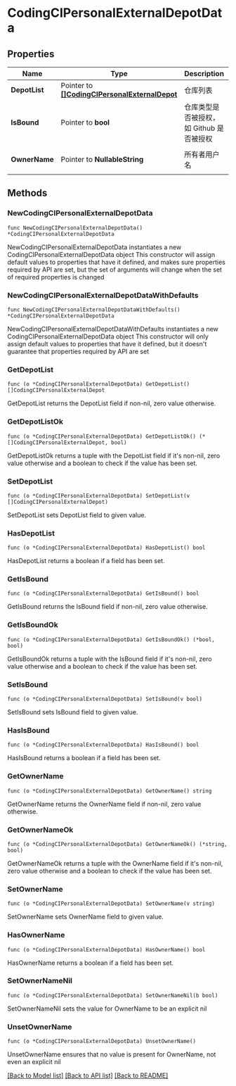 # CodingCIPersonalExternalDepotData

## Properties

Name | Type | Description | Notes
------------ | ------------- | ------------- | -------------
**DepotList** | Pointer to [**[]CodingCIPersonalExternalDepot**](CodingCIPersonalExternalDepot.md) | 仓库列表 | [optional] 
**IsBound** | Pointer to **bool** | 仓库类型是否被授权，如 Github 是否被授权 | [optional] [default to false]
**OwnerName** | Pointer to **NullableString** | 所有者用户名 | [optional] [default to ""]

## Methods

### NewCodingCIPersonalExternalDepotData

`func NewCodingCIPersonalExternalDepotData() *CodingCIPersonalExternalDepotData`

NewCodingCIPersonalExternalDepotData instantiates a new CodingCIPersonalExternalDepotData object
This constructor will assign default values to properties that have it defined,
and makes sure properties required by API are set, but the set of arguments
will change when the set of required properties is changed

### NewCodingCIPersonalExternalDepotDataWithDefaults

`func NewCodingCIPersonalExternalDepotDataWithDefaults() *CodingCIPersonalExternalDepotData`

NewCodingCIPersonalExternalDepotDataWithDefaults instantiates a new CodingCIPersonalExternalDepotData object
This constructor will only assign default values to properties that have it defined,
but it doesn't guarantee that properties required by API are set

### GetDepotList

`func (o *CodingCIPersonalExternalDepotData) GetDepotList() []CodingCIPersonalExternalDepot`

GetDepotList returns the DepotList field if non-nil, zero value otherwise.

### GetDepotListOk

`func (o *CodingCIPersonalExternalDepotData) GetDepotListOk() (*[]CodingCIPersonalExternalDepot, bool)`

GetDepotListOk returns a tuple with the DepotList field if it's non-nil, zero value otherwise
and a boolean to check if the value has been set.

### SetDepotList

`func (o *CodingCIPersonalExternalDepotData) SetDepotList(v []CodingCIPersonalExternalDepot)`

SetDepotList sets DepotList field to given value.

### HasDepotList

`func (o *CodingCIPersonalExternalDepotData) HasDepotList() bool`

HasDepotList returns a boolean if a field has been set.

### GetIsBound

`func (o *CodingCIPersonalExternalDepotData) GetIsBound() bool`

GetIsBound returns the IsBound field if non-nil, zero value otherwise.

### GetIsBoundOk

`func (o *CodingCIPersonalExternalDepotData) GetIsBoundOk() (*bool, bool)`

GetIsBoundOk returns a tuple with the IsBound field if it's non-nil, zero value otherwise
and a boolean to check if the value has been set.

### SetIsBound

`func (o *CodingCIPersonalExternalDepotData) SetIsBound(v bool)`

SetIsBound sets IsBound field to given value.

### HasIsBound

`func (o *CodingCIPersonalExternalDepotData) HasIsBound() bool`

HasIsBound returns a boolean if a field has been set.

### GetOwnerName

`func (o *CodingCIPersonalExternalDepotData) GetOwnerName() string`

GetOwnerName returns the OwnerName field if non-nil, zero value otherwise.

### GetOwnerNameOk

`func (o *CodingCIPersonalExternalDepotData) GetOwnerNameOk() (*string, bool)`

GetOwnerNameOk returns a tuple with the OwnerName field if it's non-nil, zero value otherwise
and a boolean to check if the value has been set.

### SetOwnerName

`func (o *CodingCIPersonalExternalDepotData) SetOwnerName(v string)`

SetOwnerName sets OwnerName field to given value.

### HasOwnerName

`func (o *CodingCIPersonalExternalDepotData) HasOwnerName() bool`

HasOwnerName returns a boolean if a field has been set.

### SetOwnerNameNil

`func (o *CodingCIPersonalExternalDepotData) SetOwnerNameNil(b bool)`

 SetOwnerNameNil sets the value for OwnerName to be an explicit nil

### UnsetOwnerName
`func (o *CodingCIPersonalExternalDepotData) UnsetOwnerName()`

UnsetOwnerName ensures that no value is present for OwnerName, not even an explicit nil

[[Back to Model list]](../README.md#documentation-for-models) [[Back to API list]](../README.md#documentation-for-api-endpoints) [[Back to README]](../README.md)


